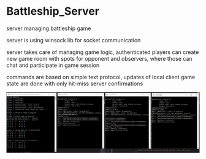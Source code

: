 # Battleship_Server
server managing battleship game

server is using winsock lib for socket communication

server takes care of managing game logic, authenticated players can create new game room with spots for opponent and observers, where those can chat and participate in game session

commands are based on simple text protocol, updates of local client game state are done with only hit-miss server confirmations

![alt text](https://github.com/andrzejkowalczyk227/Battleship_Server/blob/master/sample_with_3_clients.png)
